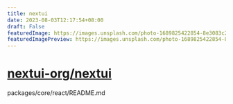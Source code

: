 ```yaml
---
title: nextui
date: 2023-08-03T12:17:54+08:00
draft: False
featuredImage: https://images.unsplash.com/photo-1689825422854-8e3083c2fb82?ixid=M3w0NjAwMjJ8MHwxfHJhbmRvbXx8fHx8fHx8fDE2OTEwMzYwODd8&ixlib=rb-4.0.3
featuredImagePreview: https://images.unsplash.com/photo-1689825422854-8e3083c2fb82?ixid=M3w0NjAwMjJ8MHwxfHJhbmRvbXx8fHx8fHx8fDE2OTEwMzYwODd8&ixlib=rb-4.0.3
---
```


# [nextui-org/nextui](https://github.com/nextui-org/nextui)

packages/core/react/README.md